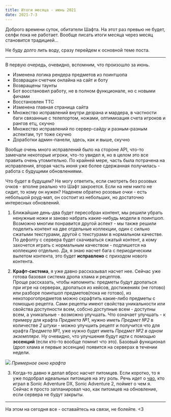 ```yaml
---
title: Итоги месяца - июнь 2021
date: 2021-7-3
---
```


Доброго времени суток, обитатели Шафта. На этот раз превью не будет, селфи пока не работает. Вообще писать итоги месяца через месяц становится традицией...

Не буду долго лить воду, сразу перейдем к основной теме поста.

* * *

В первую очередь, очевидно, вспомним, что произошло за июнь.

*   Изменена логика рендера предметов из поинтшопа
*   Возвращен счетчик онлайна на сайт и боту
*   Возвращены таунты
*   Бот восстановил работу, не в полном функционале, но с новыми фичами
*   Восстановлен ТТС
*   Изменена главная страница сайта
*   Множество исправлений внутри дезрана и мардера, в частности баги связанные с телепортом, ножами, оптимизация счета игроков и рангов етц, скучно
*   Множество исправлений по сервер-сайду и разным-разным аспектам, тут тоже скучно
*   Доработки админ-панели, здесь, как и выше, скучно

Вообще очень много исправлений было на стороне API, что-то замечали некоторые игроки, что-то увидел я, но в целом это все править очень утомительно. По крайней мере, часть была потрачена на исправления, вторая часть июня уже более сдержанная получилась - работа с будущими обновлениями.

Что будет в будущем? Не могу ответить, если смотреть без розовых очков - вполне реально что Шафт закроется. Если на нем никто не сидит, то кому он нужен? Наденем обратно розовые очки - есть небольшой роуд-мап, он состоит из небольших, но достаточно интересных обновлений.

1) Ближайшие день-два будет пересобран контент, мы решили убрать ненужные ножи и заново набрать какие-нибудь модели в поинтшоп. Возможно многим понравится другой аспект - мы также решили поделить контент на две отдельные коллекции, один с сильно сжатыми текстурами, другой с текстурами в нормальном качестве. По дефолту с сервера будет скачиваться сжатый контент, а кому захочется играть с нормальным качеством - подпишется на коллекцию отдельно. Да, я знаю насчет бага с периодическим вылетом контента, это будет **исправлено** с приходом нового контента.

2) **Крафт-система**, я уже давно рассказывал насчет нее. Сейчас уже готова базовая система дропа хлама и рецептов.  
Проще рассказать, чтобы напомнить: предметы будут дропаться при игре на серверах, дропаться из кейсов, достижениях (не готово) или разборе поинтшоп предметов(пока не готово), из некоторогопредметов можно скрафтить какие-либо предметы с помощью рецепта. Сами рецепты имеют свойства уникальности или свойства доступности всем, собсно доступные всем - доступны всем, а уникальные - возможно улучшать. Что означает улучшать - к примеру для крафта _Предмета №1_, нужно иметь _Предмет №2_ в количестве _2 штуки_ - можно улучшить рецепт и получится что для крафта _Предмета №1_, уже нужно будет иметь _Предмет №2 в одном экземпляре_. Ну очевидно, что улучшения будут идти с помощью **эссенций** (если кто-то вообще помнит что это). Базовый функционал (дроп хлама и первые эссенции) появится на серверах в течении недели.

![](https://digital-garden.website.yandexcloud.net/images/archives/lost.png)
*Примерное окно крафта*

3) Когда-то давно я делал вброс насчет питомцев. Если коротко, то я уже подобрал идеальных питомцев на эту роль. Речь идет о [чао](https://sonic.fandom.com/ru/wiki/Чао), кто играл в Sonic Adventure DX, Sonic Adventure 2, поймет о чем я. Сейчас я просто запланировал чао, как питомцев на обновление, если сервера не будут закрыты.

* * *

На этом на сегодня все - оставайтесь на связи, не болейте. <3
